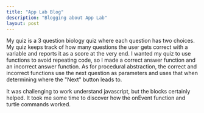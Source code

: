 ```yaml
---
title: "App Lab Blog"
description: "Blogging about App Lab"
layout: post
---
```


My quiz is a 3 question biology quiz where each question has two choices.
My quiz keeps track of how many questions the user gets correct with a variable and reports it as a score at the very end.
I wanted my quiz to use functions to avoid repeating code, so I made a correct answer function and an incorrect answer function.
As for procedural abstraction, the correct and incorrect functions use the next question as parameters and uses that when determining where the "Next" button leads to.

It was challenging to work understand javascript, but the blocks certainly helped. It took me some time to discover how the onEvent function and turtle commands worked.